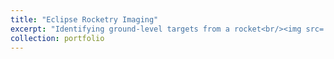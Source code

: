 ```yaml
---
title: "Eclipse Rocketry Imaging"
excerpt: "Identifying ground-level targets from a rocket<br/><img src='/images/500x300.png'>"
collection: portfolio
---
```



